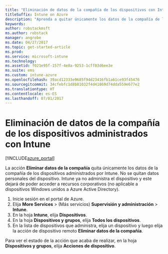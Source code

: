 ```yaml
---
title: "Eliminación de datos de la compañía de los dispositivos con Intune"
titleSuffix: Intune on Azure
description: "Aprenda a quitar únicamente los datos de la compañía de los dispositivos que administra con Intune."
keywords: 
author: robstackmsft
ms.author: robstack
manager: angrobe
ms.date: 04/27/2017
ms.topic: get-started-article
ms.prod: 
ms.service: microsoft-intune
ms.technology: 
ms.assetid: f021e95f-157f-4e8a-9253-1cff03d6ee3e
ms.suite: ems
ms.custom: intune-azure
ms.openlocfilehash: 39acd12333e9685f94d23416fb1a61ce93f45476
ms.sourcegitcommit: 34cfebfc1d8b81032f4d41869d74dda559e677e2
ms.translationtype: HT
ms.contentlocale: es-ES
ms.lasthandoff: 07/01/2017
---
```

# <a name="remove-company-data-from-intune-managed-devices"></a>Eliminación de datos de la compañía de los dispositivos administrados con Intune


[!INCLUDE[azure_portal](./includes/azure_portal.md)]

La acción **Eliminar datos de la compañía** quita únicamente los datos de la compañía de los dispositivos administrados por Intune. No se quitan datos personales del dispositivo. Intune ya no administra el dispositivo y este dejará de poder acceder a recursos corporativos (no aplicable a dispositivos Windows unidos a Azure Active Directory).

1. Inicie sesión en el portal de Azure.
2. Elija **More Services** >  (Más servicios) **Supervisión y administración** > **Intune**.
3. En la hoja **Intune**, elija **Dispositivos**.
4. En la hoja **Dispositivos y grupos**, elija **Todos los dispositivos**.
5. En la lista de dispositivos que administra, elija un dispositivo y luego elija la acción de dispositivo remoto **Eliminar datos de la compañía**.

Para ver el estado de la acción que acaba de realizar, en la hoja **Dispositivos y grupos**, elija **Acciones de dispositivo**.
